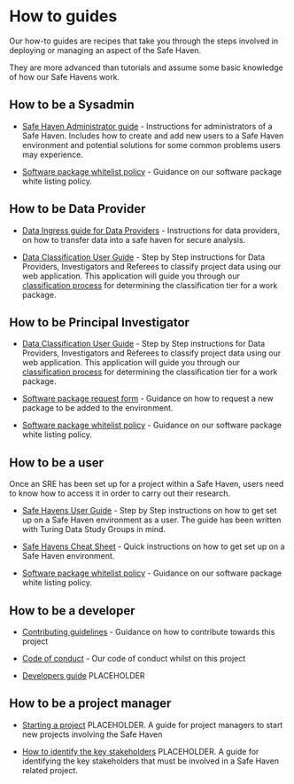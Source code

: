 # How to guides

Our how-to guides are recipes that take you through the steps involved in deploying or managing an aspect of the Safe Haven.

They are more advanced than tutorials and assume some basic knowledge of how our Safe Havens work.

## How to be a Sysadmin

  - [Safe Haven Administrator guide](administration/administrator_guide.md) - Instructions for administrators of a Safe Haven. Includes how to create and add new users to a Safe Haven environment and potential solutions for some common problems users may experience.

  - [Software package whitelist policy](software-package/software-package-whitelist-policy.md) - Guidance on our software package white listing policy.

## How to be Data Provider

  - [Data Ingress guide for Data Providers](administration/how-to-ingress-data-as-provider.md) - Instructions for data providers, on how to transfer data into a safe haven for secure analysis.

  - [Data Classification User Guide](administration/how-to-use-classification-web-app-guide.md) - Step by Step instructions for Data Providers, Investigators and Referees to classify project data using our web application. This application will guide you through our [classification process](../explanations/classification/Simple-Classification-Flow-Diagram.pdf) for determining the classification tier for a work package.

## How to be Principal Investigator

  - [Data Classification User Guide](administration/how-to-use-classification-web-app-guide.md) - Step by Step instructions for Data Providers, Investigators and Referees to classify project data using our web application. This application will guide you through our [classification process](tiersflowchart.pdf) for determining the classification tier for a work package.

  - [Software package request form](software-package/software-package-request-form.md) - Guidance on how to request a new package to be added to the environment.

  - [Software package whitelist policy](software-package/software-package-whitelist-policy.md) - Guidance on our software package white listing policy.

## How to be a user

Once an SRE has been set up for a project within a Safe Haven, users need to know how to access it in order to carry out their research.

  - [Safe Havens User Guide](user_guides/user_guide.md) - Step by Step instructions on how to get set up on a Safe Haven environment as a user. The guide has been written with Turing Data Study Groups in mind.

  - [Safe Havens Cheat Sheet](user_tutorials/safe-haven-user-cheat-sheet.md) - Quick instructions on how to get set up on a Safe Haven environment.

  - [Software package whitelist policy](software-package/software-package-whitelist-policy.md) - Guidance on our software package white listing policy.


## How to be a developer

- [Contributing guidelines](../../CONTRIBUTING.md) - Guidance on how to contribute towards this project

- [Code of conduct](../../CODE_OF_CONDUCT.md) - Our code of conduct whilst on this project

- [Developers guide](developers/developers-guide.md) PLACEHOLDER

## How to be a project manager

- [Starting a project](project_management/starting-a-project.md) PLACEHOLDER. A guide for project managers to start new projects involving the Safe Haven

- [How to identify the key stakeholders](project_management/identifying_stakeholders.md) PLACEHOLDER. A guide for identifying the key stakeholders that must be involved in a Safe Haven related project.
